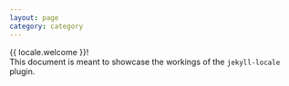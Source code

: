 ```yaml
---
layout: page
category: category
---
```


{{ locale.welcome }}!  
This document is meant to showcase the workings of the `jekyll-locale` plugin.
